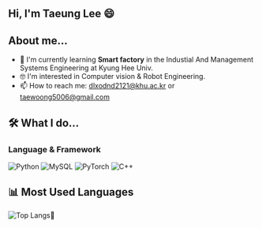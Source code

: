 ## Hi, I'm Taeung Lee 😄

## About me...
- 🌟 I'm currently learning **Smart factory** in the Industial And Management Systems Engineering at Kyung Hee Univ.
- 🤓 I'm interested in Computer vision & Robot Engineering.
- 📫 How to reach me: [dlxodnd2121@khu.ac.kr](mailto:dlxodnd2121@khu.ac.kr) or [taewoong5006@gmail.com](mailto:taewoong5006@gmail.com)

## 🛠 What I do...
### Language & Framework
![Python](https://img.shields.io/badge/-Python-000?style=flat&logo=python)
![MySQL](https://img.shields.io/badge/-MySQL-000?style=flat&logo=mysql)
![PyTorch](https://img.shields.io/badge/-PyTorch-000?style=flat&logo=pytorch)
![C++](https://img.shields.io/badge/-C++-000?style=flat&logo=c%2b%2b)

## 📊 Most Used Languages
![Top Langs](https://github-readme-stats.vercel.app/api/top-langs/?username=eulneul&layout=compact)👋
